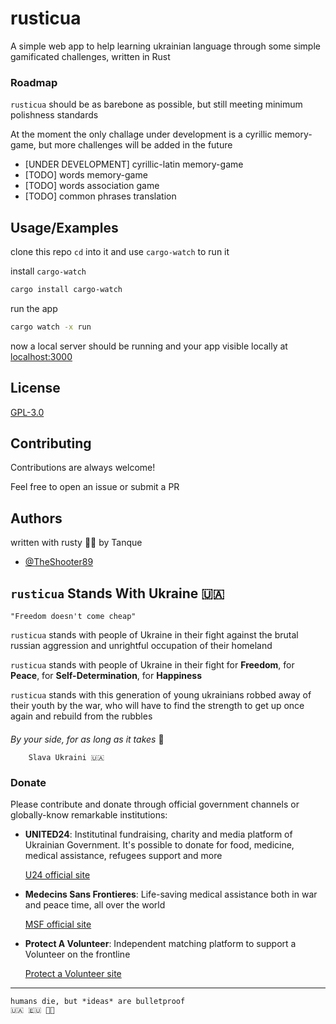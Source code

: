 
# rusticua

A simple web app to help learning ukrainian language through some simple gamificated challenges, written in Rust

### Roadmap

`rusticua` should be as barebone as possible, but still meeting minimum polishness standards

At the moment the only challage under development is a cyrillic memory-game, but more challenges will be added in the future

- [UNDER DEVELOPMENT] cyrillic-latin memory-game
- [TODO] words memory-game
- [TODO] words association game
- [TODO] common phrases translation


## Usage/Examples

clone this repo `cd` into it and use `cargo-watch` to run it

install `cargo-watch`

```bash
cargo install cargo-watch
```

run the app

```bash
cargo watch -x run
```

now a local server should be running and your app visible locally at [localhost:3000](http://localhost:3000/)

## License

[GPL-3.0](https://choosealicense.com/licenses/gpl-3.0/)


## Contributing

Contributions are always welcome!

Feel free to open an issue or submit a PR


## Authors
written with rusty 💛️💙️ by Tanque

- [@TheShooter89](https://www.github.com/TheShooter89)


## `rusticua` Stands With Ukraine 🇺🇦️

    "Freedom doesn't come cheap"

`rusticua` stands with people of Ukraine in their fight against the brutal russian aggression and unrightful occupation of their homeland

`rusticua` stands with people of Ukraine in their fight for **Freedom**, for **Peace**, for **Self-Determination**, for **Happiness**

`rusticua` stands with this generation of young ukrainians robbed away of their youth by the war, who will have to find the strength to get up once again and rebuild from the rubbles

####

_By your side, for as long as it takes_ 💪️

        Slava Ukraini 🇺🇦️

### Donate

Please contribute and donate through official government channels or globally-know remarkable institutions:

- **UNITED24**: Institutinal fundraising, charity and media platform of Ukrainian Government. It's possible to donate for food, medicine, medical assistance, refugees support and more

    [U24 official site](https://u24.gov.ua/)

- **Medecins Sans Frontieres**: Life-saving medical assistance both in war and peace time, all over the world

    [MSF official site](https://www.msf.org/ukraine)

- **Protect A Volunteer**: Independent matching platform to support a Volunteer on the frontline
    
    [Protect a Volunteer site](https://protectavolunteer.com/)

---


    humans die, but *ideas* are bulletproof
    🇺🇦️ ️🇪🇺️ 🏳️‍🌈️
